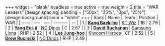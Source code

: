 +++
widget = "blank"
headless = true
active = true
weight = 2
title = "WAR Leaders"
[design.spacing]
padding = ["50px", "25%", "0px", "25%"]
[design.background]
color = "white"
+++
| Rank | Name | Team | Position | WAR |
| :---: | --- | --- | ------- | -- |
| 1 | [**Kang Baek-ho**](/players/11863) | [KT Wiz](/teams/KTWiz) | 1B | 2.79 |
| 2 | [**Yang Eui-ji**](/players/215) | [NC Dinos](/teams/NCDinos) | C | 2.67 |
| 3 | [**David Buchanan**](/players/13683) | [Samsung Lions](/teams/SamsungLions) | RHP | 2.52 |
| 4 | [**Lee Jung-hoo**](/players/10673) | [Kiwoom Heroes](/teams/KiwoomHeroes) | CF | 2.52 |
| 5 | [**Drew Rucinski**](/players/12920) | [NC Dinos](/teams/NCDinos) | RHP | 2.49 |
